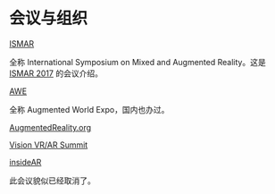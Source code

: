 # 会议与组织

[ISMAR](http://www.ismar.net/)

全称 International Symposium on Mixed and Augmented Reality。这是 [ISMAR 2017](http://www.ismar2017.org/) 的会议介绍。

[AWE](http://www.augmentedworldexpo.com/)

全称 Augmented World Expo，国内也办过。

[AugmentedReality.org](http://www.augmentedreality.org/)

[Vision VR/AR Summit](http://visionsummit2016.com/)

[insideAR](https://en.wikipedia.org/wiki/InsideAR)

此会议貌似已经取消了。
